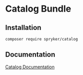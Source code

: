 # Catalog Bundle

## Installation

```
composer require spryker/catalog
```

## Documentation

[Catalog Documentation](https://spryker.github.io/catalog/index.html)




